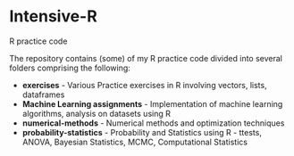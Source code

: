# Intensive-R
R practice code

The repository contains (some) of my R practice code divided into several folders comprising the following:

- **exercises** - Various Practice exercises in R involving vectors, lists, dataframes
- **Machine Learning assignments** - Implementation of machine learning algorithms, analysis on datasets using R
- **numerical-methods** - Numerical methods and optimization techniques
- **probability-statistics** - Probability and Statistics using R - ttests, ANOVA, Bayesian Statistics, MCMC, Computational Statistics
